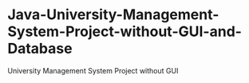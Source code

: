 # Java-University-Management-System-Project-without-GUI-and-Database
University Management System Project without GUI
